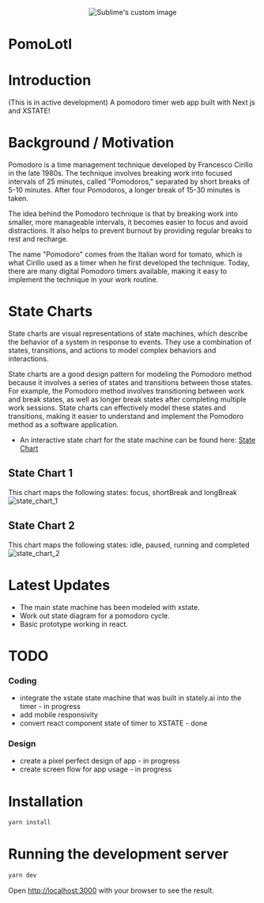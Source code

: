 
<p align="center">
  <img src="https://github.com/kristophesankar/dorotimer/assets/33190221/9298246a-bfdc-44f2-b122-75abf94c1652" alt="Sublime's custom image"/>
</p>

# PomoLotl
#  Introduction
(This is in active development) A pomodoro timer web app built with Next js and XSTATE!

# Background / Motivation
Pomodoro is a time management technique developed by Francesco Cirillo in the late 1980s. The technique involves breaking work into focused intervals of 25 minutes, called "Pomodoros," separated by short breaks of 5-10 minutes. After four Pomodoros, a longer break of 15-30 minutes is taken.

The idea behind the Pomodoro technique is that by breaking work into smaller, more manageable intervals, it becomes easier to focus and avoid distractions. It also helps to prevent burnout by providing regular breaks to rest and recharge.

The name "Pomodoro" comes from the Italian word for tomato, which is what Cirillo used as a timer when he first developed the technique. Today, there are many digital Pomodoro timers available, making it easy to implement the technique in your work routine.

# State Charts

State charts are visual representations of state machines, which describe the behavior of a system in response to events. They use a combination of states, transitions, and actions to model complex behaviors and interactions. 

State charts are a good design pattern for modeling the Pomodoro method because it involves a series of states and transitions between those states. For example, the Pomodoro method involves transitioning between work and break states, as well as longer break states after completing multiple work sessions. State charts can effectively model these states and transitions, making it easier to understand and implement the Pomodoro method as a software application.

- An interactive state chart for the state machine can be found here: [State Chart](https://stately.ai/viz/b5311ee3-ad7d-45d5-b3df-247d2e31bf23)
## State Chart 1
This chart maps the following states: focus, shortBreak and longBreak
![state_chart_1](https://user-images.githubusercontent.com/33190221/235471827-028b006c-bc4a-4020-b4d6-b0a803e9b405.png)
## State Chart 2
This chart maps the following states: idle, paused, running and completed
![state_chart_2](https://user-images.githubusercontent.com/33190221/235472190-231cc4f8-8bb9-4094-8d67-c71edfe94e24.png)

# Latest Updates
- The main state machine has been modeled with xstate.
- Work out state diagram for a pomodoro cycle.
- Basic prototype working in react.

# TODO
### Coding
- integrate the xstate state machine that was built in stately.ai into the timer - in progress
- add mobile responsivity
- convert react component state of timer to XSTATE - done

### Design
- create a pixel perfect design of app - in progress
- create screen flow for app usage - in progress

# Installation

```bash
yarn install
```

# Running the development server

```bash
yarn dev
```

Open [http://localhost:3000](http://localhost:3000) with your browser to see the result.
